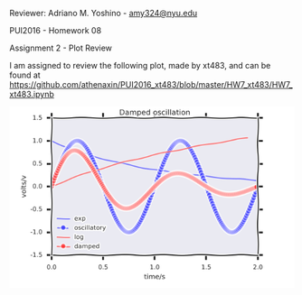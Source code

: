Reviewer: Adriano M. Yoshino - amy324@nyu.edu

PUI2016 - Homework 08 

Assignment 2 - Plot Review

I am assigned to review the following plot, made by xt483, and can be found at https://github.com/athenaxin/PUI2016_xt483/blob/master/HW7_xt483/HW7_xt483.ipynb

![xt483_plot - amy324](xt483_plot_review.PNG)
